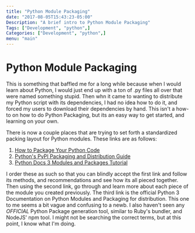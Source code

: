 ```yaml
---
title: "Python Module Packaging"
date: "2017-08-05T15:43:23-05:00"
Description: "A brief intro to Python Module Packaging"
Tags: ["Development", "python",]
Categories: ["Development", "python",]
menu: "main"
---
```


# Python Module Packaging 

This is something that baffled me for a long while because when I would learn about Python, I would just end up with a ton of .py files all over that were named something stupid. Then whn it came to wanting to distribute my Python script with its dependencies, I had no idea how to do it, and forced my users to download their dependencies by hand. This isn't a how-to on how to do Python Packaging, but its an easy way to get started, and learning on your own.  

There is now a couple places that are trying to set forth a standardized packing layout for Python modules. These links are as follows: 

1. [How to Package Your Python Code](https://python-packaging.readthedocs.io/en/latest/)
2. [Python's PyPI Packaging and Distribution Guide](https://packaging.python.org/tutorials/distributing-packages/)
3. [Python Docs 3 Modules and Packages Tutorial](https://docs.python.org/3/tutorial/modules.html)

I order these as such so that you can blindly accept the first link and follow its methods, and recommendations and see how its all pieced together. Then using the second link, go through and learn more about each piece of the module you created previously. The third link is the official Python 3 Documentation on Python Modules and Packaging for distribution. This one to me seems a bit vague and confusing to a newb. I also haven't seen any *OFFICIAL* Python Package generation tool, similar to Ruby's bundler, and NodeJS' npm tool. I might not be searching the correct terms, but at this point, I know what I'm doing. 

